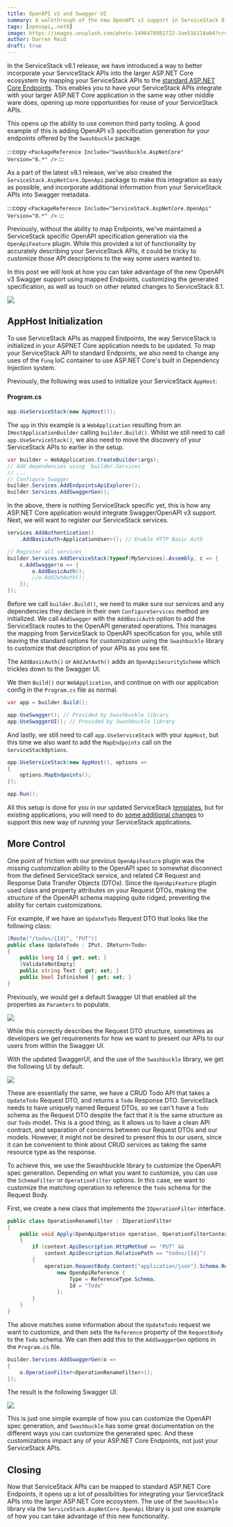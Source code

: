 ```yaml
---
title: OpenAPI v3 and Swagger UI
summary: A walkthrough of the new OpenAPI v3 support in ServiceStack 8.1
tags: [openapi,.net8]
image: https://images.unsplash.com/photo-1496478981722-3ae516118a04?crop=entropy&fit=crop&h=1000&w=2000
author: Darren Reid
draft: true
---
```


In the ServiceStack v8.1 release, we have introduced a way to better incorporate your ServiceStack APIs into the larger ASP.NET Core ecosystem by mapping your ServiceStack APIs to the [standard ASP.NET Core Endpoints](https://learn.microsoft.com/en-us/aspnet/core/fundamentals/routing?view=aspnetcore-8.0#endpoints). This enables you to have your ServiceStack APIs integrate with your larger ASP.NET Core application in the same way other middle ware does, opening up more opportunities for reuse of your ServiceStack APIs.

This opens up the ability to use common third party tooling. A good example of this is adding OpenAPI v3 specification 
generation for your endpoints offered by the `Swashbuckle` package.

:::copy
`<PackageReference Include="Swashbuckle.AspNetCore" Version="6.*" />`
:::

As a part of the latest v8.1 release, we've also created the `ServiceStack.AspNetCore.OpenApi` package to make this integration 
as easy as possible, and incorporate additional information from your ServiceStack APIs into Swagger metadata.

:::copy
`<PackageReference Include="ServiceStack.AspNetCore.OpenApi" Version="8.*" />`
:::

Previously, without the ability to map Endpoints, we've maintained a ServiceStack specific OpenAPI specification generation via the `OpenApiFeature` plugin. While this provided a lot of functionality by accurately describing your ServiceStack APIs, it could be tricky to customize those API descriptions to the way some users wanted to.

In this post we will look at how you can take advantage of the new OpenAPI v3 Swagger support using mapped Endpoints, customizing the generated specification, as well as touch on other related changes to ServiceStack 8.1.

![](/img/posts/openapi-v3/openapi-v3-swagger-ui.png)

## AppHost Initialization

To use ServiceStack APIs as mapped Endpoints, the way ServiceStack is initialized in your ASPNET Core application needs to be updated. 
To map your ServiceStack API to standard Endpoints, we also need to change any uses of the `Funq` IoC container to use 
ASP.NET Core's built in Dependency Injection system.

Previously, the following was used to initialize your ServiceStack `AppHost`:

#### Program.cs
```csharp
app.UseServiceStack(new AppHost());
```

The `app` in this example is a `WebApplication` resulting from an `IHostApplicationBuilder` calling `builder.Build()`. 
Whilst we still need to call `app.UseServiceStack()`, we also need to move the discovery of your ServiceStack APIs to earlier 
in the setup.

```csharp
var builder = WebApplication.CreateBuilder(args);
// Add dependencies using `builder.Services`
// ...
// Configure Swagger
builder.Services.AddEndpointsApiExplorer();
builder.Services.AddSwaggerGen();
```

In the above, there is nothing ServiceStack specific yet, this is how any ASP.NET Core application would integrate Swagger/OpenAPI v3 support. Next, we will want to register our ServiceStack services.

```csharp
services.AddAuthentication()
    .AddBasicAuth<ApplicationUser>(); // Enable HTTP Basic Auth

// Register all services
builder.Services.AddServiceStack(typeof(MyServices).Assembly, c => {
    c.AddSwagger(o => {
        o.AddBasicAuth();
        //o.AddJwtAuth();
    });
});
```

Before we call `builder.Build()`, we need to make sure our services and any dependencies they declare in their own `ConfigureServices` method are initialized. We call `AddSwagger` with the `AddBasicAuth` option to add the ServiceStack routes to the OpenAPI generated operations. This manages the mapping from ServiceStack to OpenAPI specification for you, while still leaving the standard options for customization using the `Swashbuckle` library to customize that description of your APIs as you see fit. 

The `AddBasicAuth()` or `AddJwtAuth()` adds an `OpenApiSecurityScheme` which trickles down to the Swagger UI.

We then `Build()` our `WebApplication`, and continue on with our application config in the `Program.cs` file as normal.

```csharp
var app = builder.Build();

app.UseSwagger(); // Provided by Swashbuckle library
app.UseSwaggerUI(); // Provided by Swashbuckle library
```

And lastly, we still need to call `app.UseServiceStack` with your `AppHost`, but this time we also want to add the `MapEndpoints` call on the `ServiceStackOptions`.

```csharp
app.UseServiceStack(new AppHost(), options =>
{
    options.MapEndpoints();
});

app.Run();
```

All this setup is done for you in our updated ServiceStack [templates](https://github.com/NetCoreTemplates), but for existing applications, you will need to do [some additional changes](https://docs.servicestack.net/endpoints-migration) to support this new way of running your ServiceStack applications.

## More Control

One point of friction with our previous `OpenApiFeature` plugin was the missing customization ability to the OpenAPI spec to somewhat disconnect from the defined ServiceStack service, and related C# Request and Response Data Transfer Objects (DTOs). Since the `OpenApiFeature` plugin used class and property attributes on your Request DTOs, making the *structure* of the OpenAPI schema mapping quite ridged, preventing the ability for certain customizations.

For example, if we have an `UpdateTodo` Request DTO that looks like the following class:

```csharp
[Route("/todos/{Id}", "PUT")]
public class UpdateTodo : IPut, IReturn<Todo>
{
    public long Id { get; set; }
    [ValidateNotEmpty]
    public string Text { get; set; }
    public bool IsFinished { get; set; }
}
```

Previously, we would get a default Swagger UI that enabled all the properties as `Paramters` to populate.

![](/img/posts/openapi-v3/openapi-v2-defaults.png)

While this correctly describes the Request DTO structure, sometimes as developers we get requirements for how we want to present our APIs to our users from within the Swagger UI. 

With the updated SwaggerUI, and the use of the `Swashbuckle` library, we get the following UI by default.

![](/img/posts/openapi-v3/openapi-v3-defaults-application-json.png)

These are essentially the same, we have a CRUD Todo API that takes a `UpdateTodo` Request DTO, and returns a `Todo` Response DTO. ServiceStack needs to have uniquely named Request DTOs, so we can't have a `Todo` schema as the Request DTO despite the fact that it is the same structure as our `Todo` model. 
This is a good thing, as it allows us to have a clean API contract, and separation of concerns between our Request DTOs and our models. 
However, it might not be desired to present this to our users, since it can be convenient to think about CRUD services as taking the same resource type as the response.

To achieve this, we use the Swashbuckle library to customize the OpenAPI spec generation. Depending on what you want to customize, you can use the `SchemaFilter` or `OperationFilter` options. In this case, we want to customize the matching operation to reference the `Todo` schema for the Request Body.

First, we create a new class that implements the `IOperationFilter` interface.

```csharp
public class OperationRenameFilter : IOperationFilter
{
    public void Apply(OpenApiOperation operation, OperationFilterContext context)
    {
        if (context.ApiDescription.HttpMethod == "PUT" &&
            context.ApiDescription.RelativePath == "todos/{Id}")
        {
            operation.RequestBody.Content["application/json"].Schema.Reference = 
                new OpenApiReference {
                    Type = ReferenceType.Schema,
                    Id = "Todo"
                };
        }
    }
}
```

The above matches some information about the `UpdateTodo` request we want to customize, and then sets the `Reference` property of the `RequestBody` to the `Todo` schema.
We can then add this to the `AddSwaggerGen` options in the `Program.cs` file.

```csharp
builder.Services.AddSwaggerGen(o =>
{
    o.OperationFilter<OperationRenameFilter>();
});
```

The result is the following Swagger UI.

![](/img/posts/openapi-v3/openapi-v3-customized-application-json.png)

This is just one simple example of how you can customize the OpenAPI spec generation, and `Swashbuckle` has some great documentation on the different ways you can customize the generated spec.
And these customizations impact any of your ASP.NET Core Endpoints, not just your ServiceStack APIs.

## Closing

Now that ServiceStack APIs can be mapped to standard ASP.NET Core Endpoints, it opens up a lot of possibilities for integrating your ServiceStack APIs into the larger ASP.NET Core ecosystem. 
The use of the `Swashbuckle` library via the `ServiceStack.AspNetCore.OpenApi` library is just one example of how you can take advantage of this new functionality.

